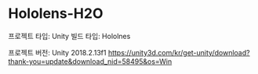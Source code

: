 # Hololens-H2O

프로젝트 타입: Unity
빌드 타입: Hololnes

프로젝트 버전: Unity 2018.2.13f1
https://unity3d.com/kr/get-unity/download?thank-you=update&download_nid=58495&os=Win

